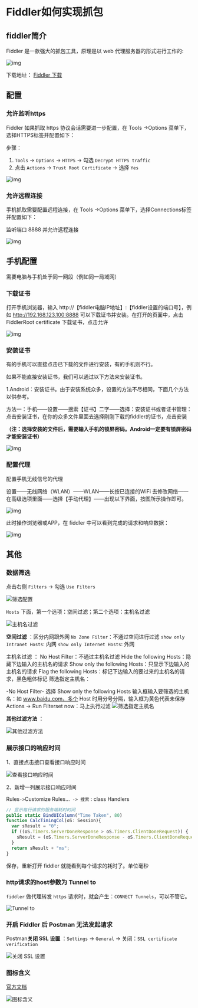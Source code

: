 # Fiddler如何实现抓包


## fiddler简介

Fiddler 是一款强大的抓包工具，原理是以 web 代理服务器的形式进行工作的:

![img](./images/769c53224d3fecfb52dcd8062a752772.jpg)

下载地址： [Fiddler 下载](https://www.telerik.com/download/fiddler)

## 配置

### 允许监听https

Fiddler 如果抓取 https 协议会话需要进一步配置，在 Tools ->Options 菜单下，选择HTTPS标签并配置如下：

步骤：

1. `Tools` -> `Options` -> `HTTPS` -> 勾选 `Decrypt HTTPS traffic`
2. 点击 `Actions` -> `Trust Root Certificate` -> 选择 `Yes`

![img](./images/58bb5d2467d537af0099ee5b38df4d72.jpg)

### 允许远程连接

手机抓取需要配置远程连接，在 Tools ->Options 菜单下，选择Connections标签并配置如下：

监听端口 8888 并允许远程连接

![img](./images/2f7261f9efe891235a2ad33c8b45e305.jpg)

## 手机配置

需要电脑与手机处于同一网段（例如同一局域网）

### 下载证书

打开手机浏览器，输入 http://【fiddler电脑IP地址】:【fiddler设置的端口号】，例如 http://192.168.123.100:8888 可以下载证书并安装。在打开的页面中，点击 FiddlerRoot certificate 下载证书，点击允许 

![img](./images/31f238486510883d9a3ea910bd80ac45.jpg)

### 安装证书

有的手机可以直接点击已下载的文件进行安装，有的手机则不行。

如果不能直接安装证书，我们可以通过以下方法来安装证书。

1.Android：安装证书。由于安装系统众多，设置的方法不尽相同，下面几个方法以供参考。

方法一：手机——设置——搜索【证书】二字——选择：安装证书或者证书管理：点击安装证书，在你的众多文件里面去选择刚刚下载的fiddler的证书，点击安装

**（注：选择安装的文件后，需要输入手机的锁屏密码。Android一定要有锁屏密码才能安装证书）**

![img](./images/833240-20181229175457004-1370526045.png)

### 配置代理

配置手机无线信号的代理

设置——无线网络（WLAN）——WLAN——长按已连接的WiFi 去修改网络——在高级选项里面——选择【手动代理】——出现以下界面，按图所示操作即可。

![img](./images/833240-20181229181707456-2135254223.png)

此时操作浏览器或APP，在 fiddler 中可以看到完成的请求和响应数据：

![img](./images/e3d6136c6645e8b5743c4b10f759345c.jpg)



## 其他

### 数据筛选

点击右侧 `Filters` -> 勾选 `Use Filters`

![筛选配置](./images/e9df75a3dba944eaa29e961ae791b3d3.png)

`Hosts` 下面，第一个选项：空间过滤；第二个选项：主机名过滤

![主机名过滤](./images/fa9f18f0e0cf457da70cf68b47339c94.png)

**空间过滤** ：区分内网跟外网
`No Zone Filter`：不通过空间进行过滤
`show only Intranet Hosts`: 内网
`show only Internet Hosts`: 外网

主机名过滤 ：
No Host Filter：不通过主机名过滤
Hide the following Hosts：隐藏下边输入的主机名的请求
Show only the following Hosts：只显示下边输入的主机名的请求
Flag the following Hosts：标记下边输入的要过来的主机名的请求，黑色粗体标记
筛选指定主机名：

-No Host Filter- 选择 Show only the following Hosts
输入框输入要筛选的主机名：如 www.baidu.com，多个 Host 时用分号分隔，输入框为黄色代表未保存
Actions -> Run Filterset now：马上执行过滤
![筛选指定主机名](./images/81d686c008e640b7804575b1ce4925c3.png)

**其他过滤方法** ：

![其他过滤方法](./images/5f93410b378943b987b37c007895acda.png)

### 展示接口的响应时间

1、直接点击接口查看接口响应时间

![查看接口响应时间](./images/dc0fbb100362487baa3aed46ac776b87.png)

2、新增一列展示接口响应时间

Rules` -> `Customize Rules…` -> 搜索：`class Handlers

```js
// 显示每行请求的服务端耗时时间
public static BindUIColumn("Time Taken", 80)
function CalcTimingCol(oS: Session){
  var sResult = "0";
  if ((oS.Timers.ServerDoneResponse > oS.Timers.ClientDoneRequest)) {
    sResult = (oS.Timers.ServerDoneResponse - oS.Timers.ClientDoneRequest).TotalMilliseconds.ToString("N0");
  }
  return sResult + "ms";
}
```

保存，重新打开 fiddler 就能看到每个请求的耗时了。单位毫秒

### http请求的host参数为 Tunnel to

`fiddler` 做代理转发 `https` 请求时，就会产生：`CONNECT Tunnels`，可以不管它。

![Tunnel to](./images/01b6dc6ab4014e4ab5400b84b215c732.png)



### 开启 Fiddler 后 Postman 无法发起请求

Postman**关闭 SSL 设置** ：`Settings` -> `General` -> 关闭：`SSL certificate verification`

![关闭 SSL 设置](./images/f5475de3a7844c59875d0aa0248c126a.png)

### 图标含义

[官方文档](https://docs.telerik.com/fiddler/knowledge-base/uiguide)

![图标含义](./images/fcdcd04be7704f21ac8ce1e1ce792bac.png)

